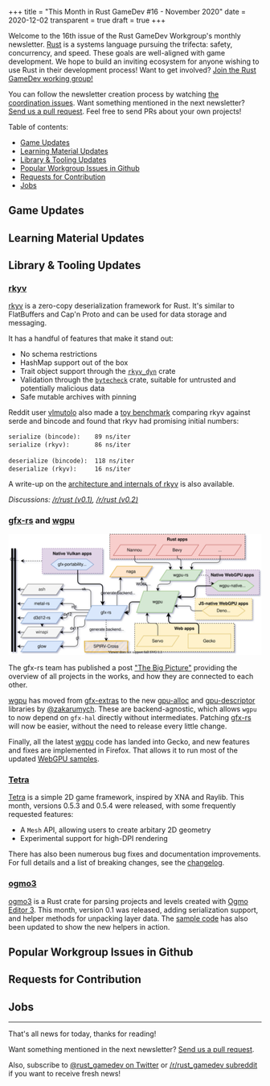 +++
title = "This Month in Rust GameDev #16 - November 2020"
date = 2020-12-02
transparent = true
draft = true
+++

<!-- Check the post with markdownlint-->

Welcome to the 16th issue of the Rust GameDev Workgroup's
monthly newsletter.
[Rust] is a systems language pursuing the trifecta:
safety, concurrency, and speed.
These goals are well-aligned with game development.
We hope to build an inviting ecosystem for anyone wishing
to use Rust in their development process!
Want to get involved? [Join the Rust GameDev working group!][join]

You can follow the newsletter creation process
by watching [the coordination issues][coordination].
Want something mentioned in the next newsletter?
[Send us a pull request][pr].
Feel free to send PRs about your own projects!

[Rust]: https://rust-lang.org
[join]: https://github.com/rust-gamedev/wg#join-the-fun
[pr]: https://github.com/rust-gamedev/rust-gamedev.github.io
[coordination]: https://github.com/rust-gamedev/rust-gamedev.github.io/issues?q=label%3Acoordination

[Rust]: https://rust-lang.org
[join]: https://github.com/rust-gamedev/wg#join-the-fun

Table of contents:

- [Game Updates](#game-updates)
- [Learning Material Updates](#learning-material-updates)
- [Library & Tooling Updates](#library-tooling-updates)
- [Popular Workgroup Issues in Github](#popular-workgroup-issues-in-github)
- [Requests for Contribution](#requests-for-contribution)
- [Jobs](#jobs)

<!--
Ideal section structure is:

```
### [Title]

![image/GIF description](image link)
_image caption_

A paragraph or two with a summary and [useful links].

_Discussions:
[/r/rust](https://reddit.com/r/rust/todo),
[twitter](https://twitter.com/todo/status/123456)_

[Title]: https://first.link
[useful links]: https://other.link
```

If needed, a section can be split into subsections with a "------" delimiter.
-->

## Game Updates

## Learning Material Updates

## Library & Tooling Updates

### [rkyv]

[rkyv] is a zero-copy deserialization framework for Rust. It's similar to
FlatBuffers and Cap'n Proto and can be used for data storage and messaging.

It has a handful of features that make it stand out:

- No schema restrictions
- HashMap support out of the box
- Trait object support through the [`rkyv_dyn`] crate
- Validation through the [`bytecheck`] crate, suitable for untrusted and
potentially malicious data
- Safe mutable archives with pinning

Reddit user [vlmutolo] also made a [toy benchmark] comparing rkyv against serde
and bincode and found that rkyv had promising initial numbers:

```text
serialize (bincode):    89 ns/iter
serialize (rkyv):       86 ns/iter

deserialize (bincode):  118 ns/iter
deserialize (rkyv):     16 ns/iter
```

A write-up on the [architecture and internals of rkyv] is also available.

_Discussions:
[/r/rust (v0.1)](https://www.reddit.com/r/rust/comments/jss6h4/rkyv_a_zerocopy_deserialization_framework_for_rust/),
[/r/rust (v0.2)](https://www.reddit.com/r/rust/comments/jx32e8/rkyv_02_and_bytecheck_validation_mutable_archives/)_

[rkyv]: https://github.com/djkoloski/rkyv
[`rkyv_dyn`]: https://docs.rs/rkyv_dyn
[`bytecheck`]: https://github.com/djkoloski/bytecheck
[vlmutolo]: https://www.reddit.com/r/rust/comments/jx32e8/rkyv_02_and_bytecheck_validation_mutable_archives/gcyfoqc
[toy benchmark]: https://git.sr.ht/~vlmutolo/rkyv-bench/tree/master/src/main.rs
[architecture and internals of rkyv]: https://davidkoloski.me/blog/rkyv-architecture/

### [gfx-rs] and [wgpu]

![gfx-picture](wgpu-big-picture.svg)

The gfx-rs team has published a post ["The Big Picture"][gfx-post] providing
the overview of all projects in the works, and how they are connected to each other.

[wgpu] has moved from [gfx-extras] to the new [gpu-alloc] and [gpu-descriptor]
libraries by [@zakarumych]. These are backend-agnostic, which allows `wgpu`
to now depend on `gfx-hal` directly without intermediates. Patching [gfx-rs]
will now be easier, without the need to release every little change.

Finally, all the latest [wgpu] code has landed into Gecko, and new
features and fixes are implemented in Firefox. That allows it to run
most of the updated [WebGPU samples][wgpu-samples].

[gfx-rs]: https://github.com/gfx-rs/gfx
[wgpu]: https://github.com/gfx-rs/wgpu
[gfx-post]: https://gfx-rs.github.io/2020/11/16/big-picture.html
[gfx-extras]: https://github.com/gfx-rs/gfx-extras
[@zakarumych]: https://github.com/zakarumych
[gpu-alloc]: https://github.com/zakarumych/gpu-alloc
[gpu-descriptor]: https://github.com/zakarumych/gpu-descriptor
[wgpu-samples]: https://austineng.github.io/webgpu-samples

### [Tetra]

[Tetra] is a simple 2D game framework, inspired by XNA and Raylib. This month,
versions 0.5.3 and 0.5.4 were released, with some frequently requested features:

- A `Mesh` API, allowing users to create arbitary 2D geometry
- Experimental support for high-DPI rendering

There has also been numerous bug fixes and documentation improvements. For full
details and a list of breaking changes, see the [changelog][tetra-changelog].

[tetra]: https://github.com/17cupsofcoffee/tetra
[tetra-changelog]: https://github.com/17cupsofcoffee/tetra/blob/main/CHANGELOG.md

### [ogmo3]

[ogmo3] is a Rust crate for parsing projects and levels created with
[Ogmo Editor 3]. This month, version 0.1 was released, adding serialization
support, and helper methods for unpacking layer data. The [sample code][ogmo3-sample]
has also been updated to show the new helpers in action.

[ogmo3]: https://github.com/17cupsofcoffee/ogmo3
[Ogmo Editor 3]: https://ogmo-editor-3.github.io/
[ogmo3-sample]: https://github.com/17cupsofcoffee/ogmo3/blob/main/examples/sample.rs

## Popular Workgroup Issues in Github

<!-- Up to 10 links to interesting issues -->

## Requests for Contribution

<!-- Links to "good first issue"-labels or direct links to specific tasks -->

## Jobs

<!-- An optional section for new jobs related to Rust gamedev -->

------

That's all news for today, thanks for reading!

Want something mentioned in the next newsletter?
[Send us a pull request][pr].

Also, subscribe to [@rust_gamedev on Twitter][@rust_gamedev]
or [/r/rust_gamedev subreddit][/r/rust_gamedev] if you want to receive fresh news!

<!--
TODO: Add real links and un-comment once this post is published
**Discussions of this post**:
[/r/rust](TODO),
[twitter](TODO).
-->

[/r/rust_gamedev]: https://reddit.com/r/rust_gamedev
[@rust_gamedev]: https://twitter.com/rust_gamedev
[pr]: https://github.com/rust-gamedev/rust-gamedev.github.io
